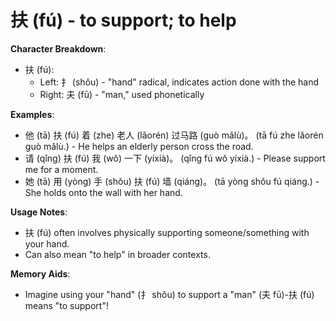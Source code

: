 # **扶 (fú) - to support; to help**

**Character Breakdown**:  
- 扶 (fú):
  - Left: 扌 (shǒu) - "hand" radical, indicates action done with the hand
  - Right: 夫 (fū) - "man," used phonetically

**Examples**:  
- 他 (tā) 扶 (fú) 着 (zhe) 老人 (lǎorén) 过马路 (guò mǎlù)。 (tā fú zhe lǎorén guò mǎlù.) - He helps an elderly person cross the road.  
- 请 (qǐng) 扶 (fú) 我 (wǒ) 一下 (yíxià)。 (qǐng fú wǒ yíxià.) - Please support me for a moment.  
- 她 (tā) 用 (yòng) 手 (shǒu) 扶 (fú) 墙 (qiáng)。 (tā yòng shǒu fú qiáng.) - She holds onto the wall with her hand.

**Usage Notes**:  
- 扶 (fú) often involves physically supporting someone/something with your hand.  
- Can also mean "to help" in broader contexts.

**Memory Aids**:  
- Imagine using your "hand" (扌 shǒu) to support a "man" (夫 fū)-扶 (fú) means "to support"!